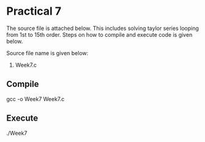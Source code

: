 # Practical 7

The source file is attached below.
This includes solving taylor series looping from 1st to 15th order.
Steps on how to compile and execute code is given below.

Source file name is given below:
1. Week7.c

## Compile

gcc -o Week7 Week7.c

## Execute

./Week7